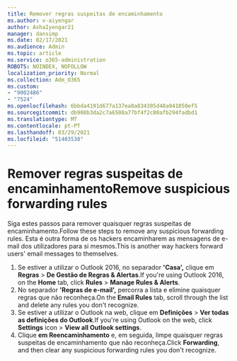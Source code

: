 ```yaml
---
title: Remover regras suspeitas de encaminhamento
ms.author: v-aiyengar
author: AshaIyengar21
manager: dansimp
ms.date: 02/17/2021
ms.audience: Admin
ms.topic: article
ms.service: o365-administration
ROBOTS: NOINDEX, NOFOLLOW
localization_priority: Normal
ms.collection: Adm_O365
ms.custom:
- "9002486"
- "7524"
ms.openlocfilehash: 6bbda4191d677a137ea0a834385d48a941050ef5
ms.sourcegitcommit: db908b3da2c7a6508a77bf4f2c80afb294fadbd1
ms.translationtype: MT
ms.contentlocale: pt-PT
ms.lasthandoff: 03/29/2021
ms.locfileid: "51403538"
---
```

# <a name="remove-suspicious-forwarding-rules"></a><span data-ttu-id="20902-102">Remover regras suspeitas de encaminhamento</span><span class="sxs-lookup"><span data-stu-id="20902-102">Remove suspicious forwarding rules</span></span>

<span data-ttu-id="20902-103">Siga estes passos para remover quaisquer regras suspeitas de encaminhamento.</span><span class="sxs-lookup"><span data-stu-id="20902-103">Follow these steps to remove any suspicious forwarding rules.</span></span> <span data-ttu-id="20902-104">Esta é outra forma de os hackers encaminharem as mensagens de e-mail dos utilizadores para si mesmos.</span><span class="sxs-lookup"><span data-stu-id="20902-104">This is another way hackers forward users' email messages to themselves.</span></span>

1. <span data-ttu-id="20902-105">Se estiver a utilizar o Outlook 2016, no separador **'Casa',** clique em **Regras**  >  **De Gestão de Regras & Alertas**.</span><span class="sxs-lookup"><span data-stu-id="20902-105">If you're using Outlook 2016, on the **Home** tab, click **Rules** > **Manage Rules & Alerts**.</span></span> 
1. <span data-ttu-id="20902-106">No separador **'Regras de e-mail',** percorra a lista e elimine quaisquer regras que não reconheça.</span><span class="sxs-lookup"><span data-stu-id="20902-106">On the **Email Rules** tab, scroll through the list and delete any rules you don't recognize.</span></span>
1. <span data-ttu-id="20902-107">Se estiver a utilizar o Outlook na web, clique em **Definições** > **Ver todas as definições do Outlook**.</span><span class="sxs-lookup"><span data-stu-id="20902-107">If you're using Outlook on the web, click **Settings** icon > **View all Outlook settings**.</span></span>
1. <span data-ttu-id="20902-108">Clique **em Reencaminhamento** e, em seguida, limpe quaisquer regras suspeitas de encaminhamento que não reconheça.</span><span class="sxs-lookup"><span data-stu-id="20902-108">Click **Forwarding**, and then clear any suspicious forwarding rules you don't recognize.</span></span>
